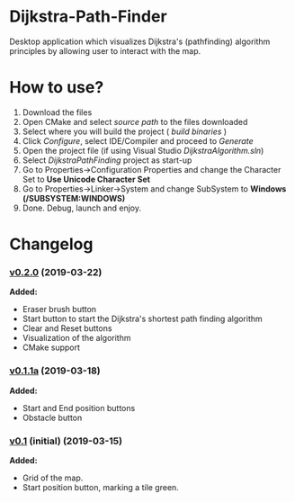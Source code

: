 # Dijkstra-Path-Finder
Desktop application which visualizes Dijkstra's (pathfinding) algorithm principles by allowing user to interact with the map.

# How to use?
1. Download the files
2. Open CMake and select *source path* to the files downloaded
3. Select where you will build the project ( *build binaries* )
4. Click *Configure*, select IDE/Compiler and proceed to *Generate*
5. Open the project file (if using Visual Studio *DijkstraAlgorithm.sln*)
6. Select *DijkstraPathFinding* project as start-up
7. Go to Properties->Configuration Properties and change the Character Set to **Use Unicode Character Set**
8. Go to Properties->Linker->System and change SubSystem to **Windows (/SUBSYSTEM:WINDOWS)**
9. Done. Debug, launch and enjoy.

# Changelog
### [v0.2.0](https://github.com/abelzis/Dijkstra-Path-Finder/releases/tag/v0.2.0) (2019-03-22)
  **Added:**
  - Eraser brush button
  - Start button to start the Dijkstra's shortest path finding algorithm
  - Clear and Reset buttons
  - Visualization of the algorithm
  - CMake support
### [v0.1.1a](https://github.com/abelzis/Dijkstra-Path-Finder/releases/tag/v0.1.1a) (2019-03-18)
  **Added:**
  - Start and End position buttons
  - Obstacle button
### [v0.1](https://github.com/abelzis/Dijkstra-Path-Finder/releases/tag/v0.1) (initial) (2019-03-15)
  **Added:**
  - Grid of the map.
  - Start position button, marking a tile green.
